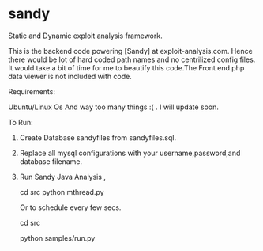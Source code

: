 sandy
=====

Static and Dynamic exploit analysis framework. 


This is the backend code powering [Sandy] at exploit-analysis.com. Hence there would be lot of hard coded path names and no centrilized config files.   It would take a bit of time for me to beautify this code.The Front end php data viewer is not included with code.

Requirements:

Ubuntu/Linux Os
And way too many things :( . I will update soon. 



To Run:

1) Create Database sandyfiles from sandyfiles.sql.
2) Replace all mysql configurations with your username,password,and database filename.
3) Run Sandy Java Analysis ,
    
    cd src
    python mthread.py
   
   Or to schedule every few secs.
   
    cd src
   
    python samples/run.py 
   

  

